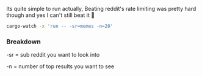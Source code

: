 Its quite simple to run actually,
Beating reddit's rate limiting was pretty hard though
and yes I can't still beat it 🤷

```bash
cargo-watch -x 'run -- -sr=memes -n=20'
```

### Breakdown

<p>-sr = sub reddit you want to look into</p>
<p>-n = number of top results you want to see</p>
